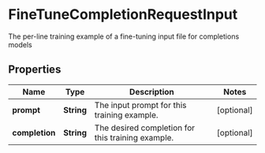 

# FineTuneCompletionRequestInput

The per-line training example of a fine-tuning input file for completions models

## Properties

| Name | Type | Description | Notes |
|------------ | ------------- | ------------- | -------------|
|**prompt** | **String** | The input prompt for this training example. |  [optional] |
|**completion** | **String** | The desired completion for this training example. |  [optional] |



